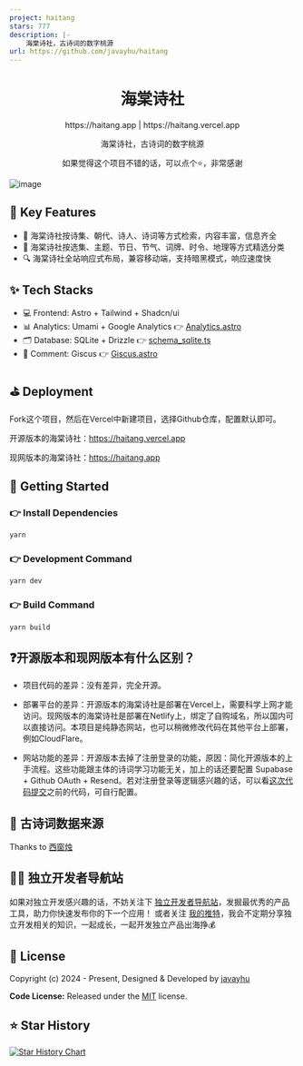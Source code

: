 ```yaml
---
project: haitang
stars: 777
description: |-
    海棠诗社，古诗词的数字桃源
url: https://github.com/javayhu/haitang
---
```


<h1 align=center>海棠诗社</h1>

<p align=center>https://haitang.app | https://haitang.vercel.app</p>

<p align=center>海棠诗社，古诗词的数字桃源</p>

<p align=center>如果觉得这个项目不错的话，可以点个⭐，非常感谢 </p>

![image](public/images/screenshot.png)

## 📌 Key Features

- 🎯 海棠诗社按诗集、朝代、诗人、诗词等方式检索，内容丰富，信息齐全
- 📝 海棠诗社按选集、主题、节日、节气、词牌、时令、地理等方式精选分类
- 🔍 海棠诗社全站响应式布局，兼容移动端，支持暗黑模式，响应速度快


## ✨ Tech Stacks

- 💻 Frontend: Astro + Tailwind + Shadcn/ui
- 📊 Analytics: Umami + Google Analytics 👉 [Analytics.astro](src/layouts/Analytics.astro)
- 🗂️ Database: SQLite + Drizzle 👉 [schema_sqlite.ts](src/database/schema_sqlite.ts)
- 💬 Comment: Giscus 👉 [Giscus.astro](src/components/Giscus.astro)


## ⛳ Deployment

Fork这个项目，然后在Vercel中新建项目，选择Github仓库，配置默认即可。

开源版本的海棠诗社：https://haitang.vercel.app

现网版本的海棠诗社：https://haitang.app


## 🚀 Getting Started

### 👉 Install Dependencies

```bash
yarn
```

### 👉 Development Command

```bash
yarn dev
```

### 👉 Build Command

```bash
yarn build
```


## ❓开源版本和现网版本有什么区别？

- 项目代码的差异：没有差异，完全开源。

- 部署平台的差异：开源版本的海棠诗社是部署在Vercel上，需要科学上网才能访问。现网版本的海棠诗社是部署在Netlify上，绑定了自购域名，所以国内可以直接访问。本项目是纯静态网站，也可以稍微修改代码在其他平台上部署，例如CloudFlare。

- 网站功能的差异：开源版本去掉了注册登录的功能，原因：简化开源版本的上手流程。这些功能跟主体的诗词学习功能无关，加上的话还要配置 Supabase + Github OAuth + Resend。若对注册登录等逻辑感兴趣的话，可以看[这次代码提交](https://github.com/javayhu/haitang/commit/d8febb388bc9fe1fdd9a559c3e0e017e7fe5fff2)之前的代码，可自行配置。


## 📱 古诗词数据来源

Thanks to [西窗烛](https://www.xczim.com/)


## 👨‍💻 独立开发者导航站

如果对独立开发感兴趣的话，不妨关注下 [独立开发者导航站](https://indiehub.best)，发掘最优秀的产品工具，助力你快速发布你的下一个应用！
或者关注 [我的推特](https://x.com/indie_maker_fox)，我会不定期分享独立开发相关的知识，一起成长，一起开发独立产品出海挣💰


## 📝 License

Copyright (c) 2024 - Present, Designed & Developed by [javayhu](https://github.com/javayhu)

**Code License:** Released under the [MIT](LICENSE) license.

## ⭐ Star History

[![Star History Chart](https://api.star-history.com/svg?repos=javayhu/haitang&type=Date)](https://star-history.com/#javayhu/haitang&Date)

